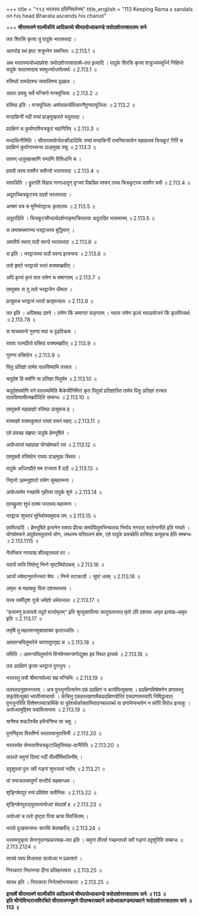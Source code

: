 +++
title = "११३ भरतस्य प्रतिनिवर्तनम्"
title_english = "113 Keeping Rama s sandals on his head Bharata ascends his chariot"

+++
**श्रीरामायणे वाल्मीकीये आदिकाव्ये श्रीमदयोध्याकाण्डे त्रयोदशोत्तरशततमः सर्गः**

ततः शिरसि कृत्वा तु पादुके भरतस्तदा ।

आरुरोह रथं हृष्टः शत्रुघ्नेन समन्वितः ॥ 2.113.1 ॥

अथ भरतस्यायोध्याप्रवेशः त्रयोदशोत्तरशततमे–तत इत्यादि । पादुके शिरसि कृत्वा शत्रुञ्जयमूर्ध्नि निक्षिप्ते पादुके सादरमादाय स्वमूर्ध्न्याधायेत्यर्थः ॥ 2.113.1 ॥

वसिष्ठो वामदेवश्च जाबालिश्च दृढव्रतः ।

अग्रतः प्रययुः सर्वे मन्त्रिणो मन्त्रपूजिताः ॥ 2.113.2 ॥

वसिष्ठ इति । मन्त्रपूजिताः अमोघकार्यविचारनैपुण्यात्पूजिताः ॥ 2.113.2 ॥

मन्दाकिनीं नदीं रम्यां प्राङ्मुखास्ते ययुस्तदा ।

प्रदक्षिणं च कुर्वाणाश्चित्रकूटं महागिरिम् ॥ 2.113.3 ॥

मन्दाकिनीमिति । सीतारामयोर्जलक्रीडादिभिः रम्यां मन्दाकिनीं रामनिवासत्वेन महाप्रभावं चित्रकूटं गिरिं च प्रदक्षिणं कुर्वाणास्सन्तः प्राङ्मुखा ययुः ॥ 2.113.3 ॥

पश्यन् धातुसहस्राणि रम्याणि विविधानि च ।

प्रययौ तस्य पार्श्वेन ससैन्यो भरतस्तदा ॥ 2.113.4 ॥

पश्यन्निति । द्रुवगतिं विहाय नानाधातून् दृग्भ्यां पिबन्निव पश्यन् तस्य चित्रकूटस्य पार्श्वेन ययौ ॥ 2.113.4 ॥

अदूराच्चित्रकूटस्य ददर्श भरतस्तदा ।

आश्रमं यत्र स मुनिर्भरद्वाजः कृतालयः ॥ 2.113.5 ॥

अदूरादिति । चित्रकूटसौन्दर्य्यदर्शनाकृष्टचित्ततया अदूरादिव भासमानम् ॥ 2.113.5 ॥

स तमाश्रममागम्य भरद्वाजस्य बुद्धिमान् ।

अवतीर्य रथात् पादौ ववन्दे भरतस्तदा ॥ 2.113.6 ॥

स इति । भरद्वाजस्य पादौ ववन्द इत्यन्वयः ॥ 2.113.6 ॥

ततो हृष्टो भरद्वाजो भरतं वाक्यमब्रवीत् ।

अपि कृत्यं कृतं तात रामेण च समागतम् ॥ 2.113.7 ॥

एवमुक्तः स तु ततो भरद्वाजेन धीमता ।

प्रत्युवाच भरद्वाजं भरतो भ्रातृवत्सलः ॥ 2.113.8 ॥

तत इति । अपिशब्दः प्रश्ने । रामेण किं समागतं सङ्गतम् । भवता रामेण कृत्यं भवत्प्रयोजनं किं कृतमित्यर्थः ॥ 2.113.78 ॥

स याच्यमानो गुरुणा मया च दृढविक्रमः ।

राघवः परमप्रीतो वसिष्ठं वाक्यमब्रवीत् ॥ 2.113.9 ॥

गुरुणा वसिष्ठेन ॥ 2.113.9 ॥

पितुः प्रतिज्ञां तामेव पालयिष्यामि तत्त्वतः ।

चतुर्दश हि वर्षाणि या प्रतिज्ञा पितुर्मम ॥ 2.113.10 ॥

चतुर्दशवर्षाणि वने वस्तव्यमिति कैकेयीनिमित्तं कृत पितुर्या प्रतिज्ञास्ति तामेव पितुः प्रतिज्ञां तत्त्वतः पालयिष्यामीत्यब्रवीदिति सम्बन्धः ॥ 2.113.10 ॥

एवमुक्तो महाप्राज्ञो वसिष्ठः प्रत्युवाच ह ।

वाक्यज्ञो वाक्यकुशलं राघवं वचनं महत् ॥ 2.113.11 ॥

एते प्रयच्छ संहृष्टः पादुके हेमभूषिते ।

अयोध्यायां महाप्राज्ञ योगक्षेमकरे तव ॥ 2.113.12 ॥

एवमुक्तो वसिष्ठेन राघवः प्राङ्मुखः स्थितः ।

पादुके अधिरुह्यैते मम राज्याय वै ददौ ॥ 2.113.13 ॥

निवृत्तो ऽहमनुज्ञातो रामेण सुमहात्मना ।

अयोध्यामेव गच्छामि गृहीत्वा पादुके शुभे ॥ 2.113.14 ॥

एतच्छ्रुत्वा शुभं वाक्यं भरतस्य महात्मनः ।

भरद्वाजः शुभतरं मुनिर्वाक्यमुवाच तम् ॥ 2.113.15 ॥

एवमित्यादि । हेमभूषिते इत्यनेन रामाय प्रीत्या समर्पयितुमभिनवतया निर्माय नगरात् भरतेनानीते इति गम्यते । योगक्षेमकरे अपूर्ववस्तुलाभो योगः, लब्धस्य परिपालनं क्षेमः, एते पादुके प्रयच्छेति वासिष्ठः प्रत्युवाच हेति सम्बन्धः ॥ 2.113.1115 ॥

नैतच्चित्रं नरव्याघ्र शीलवृत्तवतां वर ।

यदार्यं त्वयि तिष्ठेत्तु निम्ने सृष्टमिवोदकम् ॥ 2.113.16 ॥

आर्य्यं ज्येष्ठानुवर्त्तनरूपं श्रेयः । निम्ने तटाकादौ । सुष्टं धतम् ॥ 2.113.16 ॥

अमृतः स महाबाहुः पिता दशरथस्तव ।

यस्य त्वमीदृशः पुत्रो धर्मज्ञो धर्मवत्सलः ॥ 2.113.17 ॥

“प्रजामनु प्रजायसे तदुते मर्त्यामृतम्” इति श्रुत्युक्तरीत्या सत्पुत्रलाभात् मृतो ऽपि दशरथः अमृत इत्याह–अमृत इति ॥ 2.113.17 ॥

तमृषिं तु महात्मानमुक्तवाक्यं कृताञ्जलिः ।

आमतन्त्रयितुमारेभे चरणावुपगृह्य च ॥ 2.113.18 ॥

तमिति । आमन्त्रयितुमारेभे विनयेनामन्त्रणोद्युक्त इव स्थित इत्यर्थः ॥ 2.113.18 ॥

ततः प्रदक्षिणं कृत्वा भरद्वाजं पुनःपुनः ।

भरतस्तु ययौ श्रीमानयोध्यां सह मन्त्रिभिः ॥ 2.113.19 ॥

ततस्तदनुज्ञानन्तरम् । अत्र पुनःपुनरित्यनेन एकं प्रदक्षिणं न कार्यमित्युक्तम् । प्रदक्षिणविशेषणेन प्रणामस्तु सकृदेवेत्युक्तं भवतीत्याचार्याः । केचित्तु एकहस्तप्रणामैकप्रदक्षिणयोरिव एकप्रणामस्यापि निषिद्धत्वात् पुनःपुनरिति विशेषणस्यात्रार्थिके वा पूर्वश्लोकोक्ताभिवादनबललब्धे वा प्रणामेप्यन्वयेन न कोपि विरोध इत्याहुः । अयोध्यामुद्दिश्य ययावित्यन्वयः ॥ 2.113.19 ॥

यानैश्च शकटैश्चैव हयैर्नागैश्च सा चमूः ।

पुनर्निवृत्ता विस्तीर्णा भरतस्यानुयायिनी ॥ 2.113.20 ॥

भरतस्येव सेनायाश्चित्रकूटान्निवृत्तिमाह–यानैरिति ॥ 2.113.20 ॥

ततस्ते यमुनां दिव्यां नदीं तीर्त्वोर्मिमालिनीम् ।

ददृशुस्तां पुनः सर्वे गङ्गां शुभजलां नदीम् ॥ 2.113.21 ॥

तां रम्यजलसम्पूर्णां सन्तीर्य सहबान्धवः ।

शृङ्गिबेरपुरं रम्यं प्रविवेश ससैनिकः ॥ 2.113.22 ॥

शृङ्गिबेरपुराद्भूयस्त्वयोध्यां संददर्श ह ॥ 2.113.23 ॥

अयोध्यां च ततो दृष्ट्वा पित्रा भ्रात्रा विवर्जिताम् ।

भरतो दुःखसन्तप्तः सारथिं चेदमब्रवीत् ॥ 2.113.24 ॥

भरतमनुसृत्य सेनानुयानप्रकारमाह–तत इति । यमुनां तीर्त्त्वा गच्छन्तस्ते सर्वे गङ्गां ददृशुरिति सम्बन्धः ॥ 2.113.2124 ॥

सारथे पश्य विध्वस्ता सायोध्या न प्रकाशते ।

निराकारा निरानन्दा दीना प्रतिहतस्वरा ॥ 2.113.25 ॥

सारथ इति । निराकारा निर्गतशोभनाकारा ॥ 2.113.25 ॥

**इत्यार्षे श्रीरामायणे वाल्मीकीये आदिकाव्ये श्रीमदयोध्याकाण्डे त्रयोदशोत्तरशततमः सर्गः ॥ 113 ॥  
इति श्रीगोविन्दराजविरचिते श्रीरामायणभूषणे पीताम्बराख्याने अयोध्याकाण्डव्याख्याने त्रयोदशोत्तरशततमः सर्गः ॥ 113 ॥**
